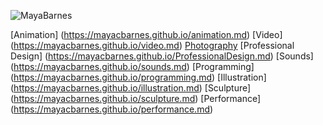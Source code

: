 ![MayaBarnes](mayacbarnes.github.io/assets/images/mayabarnesglitch.png)

[Animation] (https://mayacbarnes.github.io/animation.md)
[Video] (https://mayacbarnes.github.io/video.md)
[Photography](https://mayacbarnes.github.io/photography.md)
[Professional Design] (https://mayacbarnes.github.io/ProfessionalDesign.md)
[Sounds] (https://mayacbarnes.github.io/sounds.md)
[Programming] (https://mayacbarnes.github.io/programming.md)
[Illustration] (https://mayacbarnes.github.io/illustration.md)
[Sculpture] (https://mayacbarnes.github.io/sculpture.md)
[Performance] (https://mayacbarnes.github.io/performance.md)
